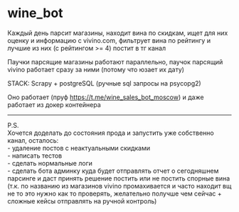 # wine_bot

Каждый день парсит магазины, находит вина по скидкам, ищет для них оценку и информацию с vivino.com, фильтрует вина по рейтингу и лучшие из них (с рейтингом >= 4) постит в тг канал

Паучки парсящие магазины работают параллельно, паучок парсящий vivino работает сразу за ними (потому что юзает их дату)

STACK: Scrapy + postgreSQL (ручные sql запросы на psycopg2)

Оно работает (пруф https://t.me/wine_sales_bot_moscow) и даже работает из докер контейнера

***
P.S.<br/>Хочется доделать до состояния прода и запустить уже собственно канал, осталось:
<br/>- удаление постов с неактуальными скидками <br/>- написать тестов <br/>- сделать нормальные логи <br/>- сделать бота админку куда будет отправлять отчет о сегодняшнем парсинге и даст принять решение постить или не постить спорные вина (т.к. по названию из магазинов vivino промахивается и часто находит вщ не то это нужно как то проверять, желательно получше чем сейчас + сложные кейсы отправлять на ручной контроль)